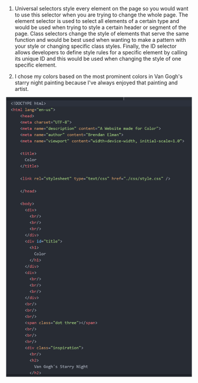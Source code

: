1. Universal selectors style every element on the page so you would want to use this selector when you are trying to change the whole page. The element selector is used to select all elements of a certain type and would be used when trying to style a certain header or segment of the page. Class selectors change the style of elements that serve the same function and would be best used when wanting to make a pattern with your style or changing specific class styles. Finally, the ID selector allows developers to define style rules for a specific element by calling its unique ID and this would be used when changing the style of one specific element.

2. I chose my colors based on the most prominent colors in Van Gogh's starry night painting because I've always enjoyed that painting and artist.

![Screenshot](./images/Screenshot.png)
